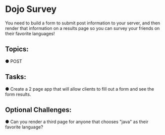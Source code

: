 # Dojo Survey

You need to build a form to submit post information to your server, and then render that information on a results page so you can survey your friends on their favorite languages!

## Topics:
● POST

## Tasks:
● Create a 2 page app that will allow clients to fill out a form and see the form results.

## Optional Challenges:
● Can you render a third page for anyone that chooses "java" as their favorite language?
